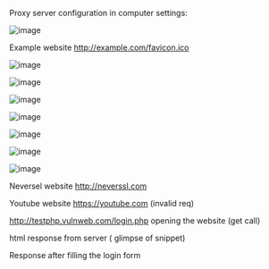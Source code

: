 Proxy server configuration in computer settings:

![image](https://github.com/user-attachments/assets/6b1e7ec0-f975-40e3-b605-d5f5c8a95936)

Example website http://example.com/favicon.ico
 
![image](https://github.com/user-attachments/assets/d0631990-b1a8-4834-a45b-8380eb877532)

![image](https://github.com/user-attachments/assets/03cec49a-5e97-4334-92e2-065077a60845)

![image](https://github.com/user-attachments/assets/49d369dd-984b-46ab-904b-f4b344873922)

![image](https://github.com/user-attachments/assets/d091f72e-f75b-4e70-80cc-0553cab9a070)

![image](https://github.com/user-attachments/assets/71836d87-e1e3-42f5-a5e9-0d89af0cfb5a)

![image](https://github.com/user-attachments/assets/ce4d11e1-3fa7-4328-af80-e3ed8eed532a)

![image](https://github.com/user-attachments/assets/4c32041a-416d-404b-b3c1-70a45ce9e8e8)


Neversel website http://neverssl.com



Youtube website https://youtube.com (invalid req)


 
http://testphp.vulnweb.com/login.php
opening the website (get call)
 
 html response from server ( glimpse of snippet)
 

Response after filling the login form
 
 
